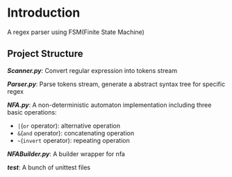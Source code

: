 # Introduction
A regex parser using FSM(Finite State Machine)

## Project Structure
**_Scanner.py_**: Convert regular expression into tokens stream

**_Parser.py_**: Parse tokens stream, generate a abstract syntax tree for 
specific regex

**_NFA.py_**: A non-deterministic automaton implementation including three
 basic operations: 
 * `|`(`or` operator): alternative operation
 * `&`(`and` operator): concatenating operation
 * `~`(`invert` operator): repeating operation

**_NFABuilder.py_**: A builder wrapper for nfa

**_test_**: A bunch of unittest files